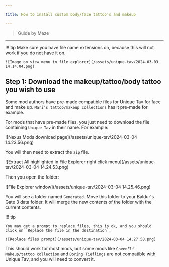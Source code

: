 ```yaml
---

title: How to install custom body/face tattoo’s and makeup

---
```


> Guide by Maze

---

!!! tip
    Make sure you have file name extensions on, because this will not work if you do not have it on. 
    
    ![Image on view menu in file explorer](/assets/unique-tav/2024-03-03 14.14.04.png)

## Step 1: Download the makeup/tattoo/body tattoo you wish to use

Some mod authors have pre-made compatible files for Unique Tav for face and make up. `Mari’s tattoo/makeup collections` has it pre-made for example.

For mods that have pre-made files, you just need to download the file containing `Unique Tav` in their name. For example:

![Nexus Mods download page](/assets/unique-tav/2024-03-04 14.23.56.png)

You will then need to extract the `zip` file.

![Extract All highlighted in File Explorer right click menu](/assets/unique-tav/2024-03-04 14.24.53.png)

Then you open the folder:

![File Explorer window](/assets/unique-tav/2024-03-04 14.25.46.png)

You will see a folder named `Generated`. Move this folder to your Baldur's Gate 3 data folder. It will merge the new contents of the folder with the current contents.

!!! tip

    You may get a prompt to replace files, this is ok, and you should click on `Replace the file in the destination`.

    ![Replace files prompt](/assets/unique-tav/2024-03-04 14.27.58.png)

This should work for most mods, but some mods like `CovenElf Makeup/tattoo collection` and `Boring Tieflings` are not compatible with Unique Tav, and you will need to convert it.